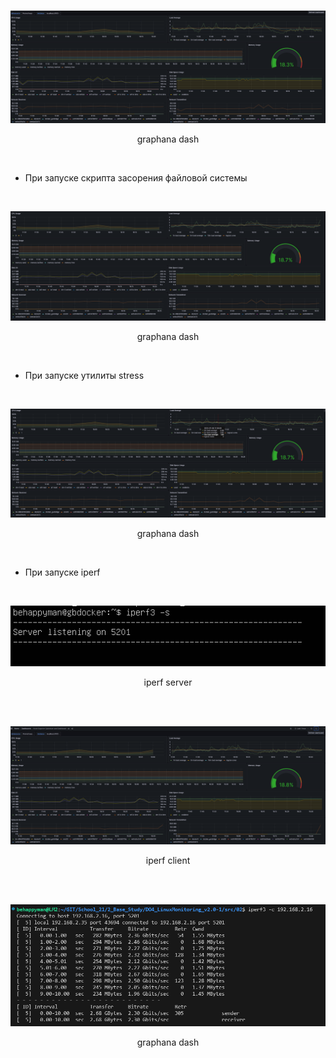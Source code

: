 <center>
<br>

![graphana_connect](./img/1.PNG)

graphana dash

<br>
</center>

- При запуске скрипта засорения файловой системы

<center>
<br>

![graphana_connect](./img/2.PNG)

graphana dash

<br>
</center>

- При запуске утилиты stress

<center>
<br>

![graphana_connect](./img/3.PNG)

graphana dash

<br>
</center>

- При запуске iperf

<center>
<br>

![server](./img/4.PNG)

iperf server

<br>
</center>

<center>
<br>

![client](./img/5.PNG)

iperf client

<br>
</center>

<center>
<br>

![graphana_connect](./img/6.PNG)

graphana dash

<br>
</center>